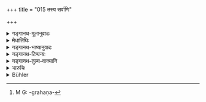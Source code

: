 +++
title = "015 तस्य सर्वाणि"

+++

<details><summary>गङ्गानथ-मूलानुवादः</summary>

It is through fear of him that all living beings, movable as well as immovable, go to subserve the experiences (of men) and do not swerve from their duties.—(15)
</details>

<details><summary>मेधातिथिः</summary>

**तस्य** दण्डस्य **भयात्** । संबन्धिमात्रविवक्षायां भयहेतुत्वं नास्तीति षष्टी । दण्डभयात् **स्थावराणि भूतानि भोगाय** फलकुसुमच्छायादिभिर् भोगार्थं **कल्पन्ते**, तत्समर्था भवन्ति । यो हि स्थावरः फलं न ददाति स परिशोष्यते । न चेत् परिशुष्यति, सर्वतो व्याप्तदेशत्वाच् छित्वागारीक्रियते । एतया वृक्षोपमया दण्ड्यस्य राजापथ्यकारिणः पुरुषस्यैवं कर्तव्यम्, छेदनमूलोत्पाटनादिना दण्डः प्रणेयः । स्थावरग्रहणं[^२१] स्तुत्या दृष्टान्तार्थम् ईदृशो ऽयं दण्डो यत् स्थावरा अपि दण्ड्यन्ते, किं पुनश् चराः । न तु स्थावराणां दण्डो ऽयम् इत्य् एषा बुद्धिर् अस्ति । **स्वधर्मान् न चलन्ति** अकाले न पुष्यन्ति न प्रसुवते ॥ ७.१५ ॥


[^२१]:
     M G: -grahaṇa-
</details>

<details><summary>गङ्गानथ-भाष्यानुवादः</summary>

‘*Through fear* *of* *him*.’—As mere relationship in general is meant to be expressed (and Punishment is not meant to be spoken of as the actual
*source* of fear), we have the Genitive (and not the Ablative) ending in
‘*tasya*’. It is through fear of Punishment that immovable beings
*Subserve (lie experiences of men*—become capable of helping in their
enjoyment, by means of flowers, fruits, shade and so forth. The immovable being (tree) that does not bear fruit either dries up: or if it does not dry up, it spreads all over the place and is cut up and made into coal.

By citing the case of the ‘immovable things’ it is meant that such should be the treatment meted out to the person who is found to be deserving of punishment on account of his having done something wrong to the King; that he should he punished with cutting, uprooting (total destruction) and the like.

The mention of the ‘immovable beings’ is for the purpose of eulogising, by its example, the Punishment; the sense being ‘Punishment is such a thing that it is inflicted even upon immovable things, what to say of movable ones?’—and it is not meant that Punishment is actually inflicted upon immovable things.

‘*Do not swerve from their duty*’—*i.e*., they do not flower or fruit out of their proper season.—(15).
</details>

<details><summary>गङ्गानथ-टिप्पन्यः</summary>

‘*Bhogāya kalpante*’—‘Become capable of providing enjoyment’
(Medhātithi);—‘are enabled to enjoy’ (Kullūka).

This verse is quoted in *Vivādaratnākara* (p. 646);—in *Vīramitrodaya*
(Rājanīti, p. 284), which adds the following notes:—‘*Tasya*’, ‘of the
punishment;’—*Question*: “Punishment, a source of fear, should have
ended in the Ablative”.—The answer to this is that all that is meant to
be expressed is *relationship in general* (and not the fact of being a
source of fear); that is why we have the Genitive.—It is quoted again on
p. 292;—and in *Vivādacintāmaṇi* (p. 261).
</details>

<details><summary>गङ्गानथ-तुल्य-वाक्यानि</summary>

*Yājñavalkya* (1.352).—‘The king, having acquired the kingdom, should
inflict punishment upon ill-behaved persons.’

*Matsya-purāṇa* (Vīramitrodaya-Rājanīti, p. 284).—‘Those persons who are
not subjugated through the first three means,—the king shall subjugate
by means of punishment; punishment being the most effective means of
bringing men under control.’

*Matsya-purāṇa* (Vīramitrodaya-Rājanīti, p. 286).—‘It is only through
fear of punishment that wicked men abstain from committing offences.’
</details>

<details><summary>भारुचिः</summary>

जातश् चासौ युक्तो राजसाहाय्ये यस्य भयात् **स्थावराणि** फलच्छायादिभिर् **भोगाय कल्पन्ते**, किं पुनर् अन्ये । यो हि स्थावरो वृक्षो न **भोगाय** कल्पते नियतं तस्य परिशोधनाद्य् आरभते, यतश् च न परिशुद्ध्यते हित्वासाव् अङ्गारीक्रियते, यश् च प्रतिकूलं वर्तते तस्य छेदनमूलोत्पाटनादिभिर् दण्डः प्रणीयते एव । यथा राजमार्गादिजातस्य बीरणस्तंबादेः॥ ७.१५ ॥
</details>

<details><summary>Bühler</summary>

015	Through fear of him all created beings, both the immovable and the movable, allow themselves to be enjoyed and swerve not from their duties.
</details>
